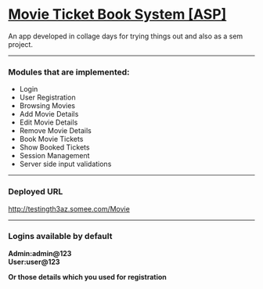 # [Movie Ticket Book System [ASP]](http://testingth3az.somee.com/Movie)
An app developed in collage days for trying things out and also as a sem project.

---

### Modules that are implemented:
 - Login
 - User Registration
 - Browsing Movies
 - Add Movie Details
 - Edit Movie Details
 - Remove Movie Details
 - Book Movie Tickets
 - Show Booked Tickets
 - Session Management
 - Server side input validations

---

### Deployed URL
http://testingth3az.somee.com/Movie

---

### Logins available by default
**Admin:admin@123** \
**User:user@123**

**Or those details which you used for registration**

